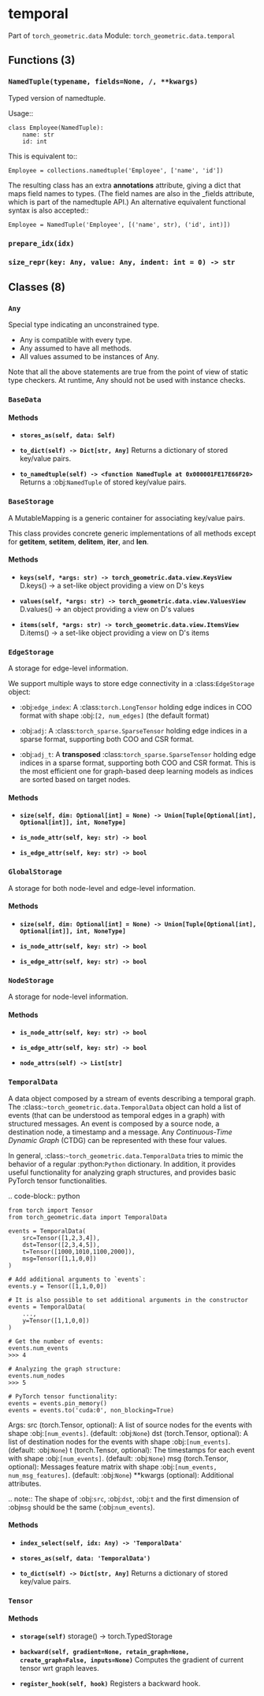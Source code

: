 # temporal

Part of `torch_geometric.data`
Module: `torch_geometric.data.temporal`

## Functions (3)

### `NamedTuple(typename, fields=None, /, **kwargs)`

Typed version of namedtuple.

Usage::

    class Employee(NamedTuple):
        name: str
        id: int

This is equivalent to::

    Employee = collections.namedtuple('Employee', ['name', 'id'])

The resulting class has an extra __annotations__ attribute, giving a
dict that maps field names to types.  (The field names are also in
the _fields attribute, which is part of the namedtuple API.)
An alternative equivalent functional syntax is also accepted::

    Employee = NamedTuple('Employee', [('name', str), ('id', int)])

### `prepare_idx(idx)`

### `size_repr(key: Any, value: Any, indent: int = 0) -> str`

## Classes (8)

### `Any`

Special type indicating an unconstrained type.

- Any is compatible with every type.
- Any assumed to have all methods.
- All values assumed to be instances of Any.

Note that all the above statements are true from the point of view of
static type checkers. At runtime, Any should not be used with instance
checks.

### `BaseData`

#### Methods

- **`stores_as(self, data: Self)`**

- **`to_dict(self) -> Dict[str, Any]`**
  Returns a dictionary of stored key/value pairs.

- **`to_namedtuple(self) -> <function NamedTuple at 0x000001FE17E66F20>`**
  Returns a :obj:`NamedTuple` of stored key/value pairs.

### `BaseStorage`

A MutableMapping is a generic container for associating
key/value pairs.

This class provides concrete generic implementations of all
methods except for __getitem__, __setitem__, __delitem__,
__iter__, and __len__.

#### Methods

- **`keys(self, *args: str) -> torch_geometric.data.view.KeysView`**
  D.keys() -> a set-like object providing a view on D's keys

- **`values(self, *args: str) -> torch_geometric.data.view.ValuesView`**
  D.values() -> an object providing a view on D's values

- **`items(self, *args: str) -> torch_geometric.data.view.ItemsView`**
  D.items() -> a set-like object providing a view on D's items

### `EdgeStorage`

A storage for edge-level information.

We support multiple ways to store edge connectivity in a
:class:`EdgeStorage` object:

* :obj:`edge_index`: A :class:`torch.LongTensor` holding edge indices in
  COO format with shape :obj:`[2, num_edges]` (the default format)

* :obj:`adj`: A :class:`torch_sparse.SparseTensor` holding edge indices in
  a sparse format, supporting both COO and CSR format.

* :obj:`adj_t`: A **transposed** :class:`torch_sparse.SparseTensor` holding
  edge indices in a sparse format, supporting both COO and CSR format.
  This is the most efficient one for graph-based deep learning models as
  indices are sorted based on target nodes.

#### Methods

- **`size(self, dim: Optional[int] = None) -> Union[Tuple[Optional[int], Optional[int]], int, NoneType]`**

- **`is_node_attr(self, key: str) -> bool`**

- **`is_edge_attr(self, key: str) -> bool`**

### `GlobalStorage`

A storage for both node-level and edge-level information.

#### Methods

- **`size(self, dim: Optional[int] = None) -> Union[Tuple[Optional[int], Optional[int]], int, NoneType]`**

- **`is_node_attr(self, key: str) -> bool`**

- **`is_edge_attr(self, key: str) -> bool`**

### `NodeStorage`

A storage for node-level information.

#### Methods

- **`is_node_attr(self, key: str) -> bool`**

- **`is_edge_attr(self, key: str) -> bool`**

- **`node_attrs(self) -> List[str]`**

### `TemporalData`

A data object composed by a stream of events describing a temporal
graph.
The :class:`~torch_geometric.data.TemporalData` object can hold a list of
events (that can be understood as temporal edges in a graph) with
structured messages.
An event is composed by a source node, a destination node, a timestamp
and a message. Any *Continuous-Time Dynamic Graph* (CTDG) can be
represented with these four values.

In general, :class:`~torch_geometric.data.TemporalData` tries to mimic
the behavior of a regular :python:`Python` dictionary.
In addition, it provides useful functionality for analyzing graph
structures, and provides basic PyTorch tensor functionalities.

.. code-block:: python

    from torch import Tensor
    from torch_geometric.data import TemporalData

    events = TemporalData(
        src=Tensor([1,2,3,4]),
        dst=Tensor([2,3,4,5]),
        t=Tensor([1000,1010,1100,2000]),
        msg=Tensor([1,1,0,0])
    )

    # Add additional arguments to `events`:
    events.y = Tensor([1,1,0,0])

    # It is also possible to set additional arguments in the constructor
    events = TemporalData(
        ...,
        y=Tensor([1,1,0,0])
    )

    # Get the number of events:
    events.num_events
    >>> 4

    # Analyzing the graph structure:
    events.num_nodes
    >>> 5

    # PyTorch tensor functionality:
    events = events.pin_memory()
    events = events.to('cuda:0', non_blocking=True)

Args:
    src (torch.Tensor, optional): A list of source nodes for the events
        with shape :obj:`[num_events]`. (default: :obj:`None`)
    dst (torch.Tensor, optional): A list of destination nodes for the
        events with shape :obj:`[num_events]`. (default: :obj:`None`)
    t (torch.Tensor, optional): The timestamps for each event with shape
        :obj:`[num_events]`. (default: :obj:`None`)
    msg (torch.Tensor, optional): Messages feature matrix with shape
        :obj:`[num_events, num_msg_features]`. (default: :obj:`None`)
    **kwargs (optional): Additional attributes.

.. note::
    The shape of :obj:`src`, :obj:`dst`, :obj:`t` and the first dimension
    of :obj`msg` should be the same (:obj:`num_events`).

#### Methods

- **`index_select(self, idx: Any) -> 'TemporalData'`**

- **`stores_as(self, data: 'TemporalData')`**

- **`to_dict(self) -> Dict[str, Any]`**
  Returns a dictionary of stored key/value pairs.

### `Tensor`

#### Methods

- **`storage(self)`**
  storage() -> torch.TypedStorage

- **`backward(self, gradient=None, retain_graph=None, create_graph=False, inputs=None)`**
  Computes the gradient of current tensor wrt graph leaves.

- **`register_hook(self, hook)`**
  Registers a backward hook.
